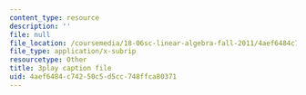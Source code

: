 ```yaml
---
content_type: resource
description: ''
file: null
file_location: /coursemedia/18-06sc-linear-algebra-fall-2011/4aef6484c74250c5d5cc748ffca80371_0h43aV4aH7I.srt
file_type: application/x-subrip
resourcetype: Other
title: 3play caption file
uid: 4aef6484-c742-50c5-d5cc-748ffca80371
---
```

